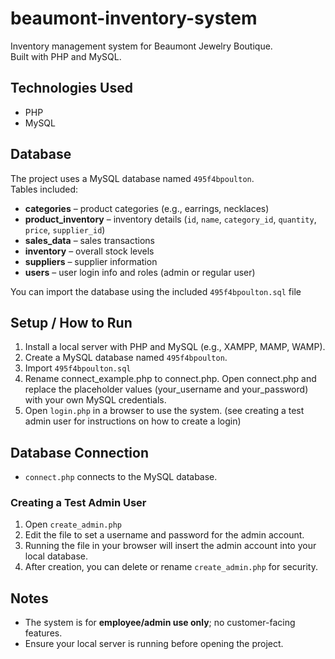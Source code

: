# beaumont-inventory-system

Inventory management system for Beaumont Jewelry Boutique.  
Built with PHP and MySQL.

## Technologies Used
- PHP 
- MySQL 

## Database

The project uses a MySQL database named `495f4bpoulton`.  
Tables included:

- **categories** – product categories (e.g., earrings, necklaces)  
- **product_inventory** – inventory details (`id`, `name`, `category_id`, `quantity`, `price`, `supplier_id`)  
- **sales_data** – sales transactions  
- **inventory** – overall stock levels  
- **suppliers** – supplier information  
- **users** – user login info and roles (admin or regular user)  

You can import the database using the included `495f4bpoulton.sql` file

## Setup / How to Run

1. Install a local server with PHP and MySQL (e.g., XAMPP, MAMP, WAMP).  
2. Create a MySQL database named `495f4bpoulton`.  
3. Import `495f4bpoulton.sql` 
4. Rename connect_example.php to connect.php. Open connect.php and replace the placeholder values (your_username and your_password) with your own MySQL credentials. 
5. Open `login.php` in a browser to use the system. (see creating a test admin user for instructions on how to create a login)

## Database Connection

- `connect.php` connects to the MySQL database.

### Creating a Test Admin User

1. Open `create_admin.php`  
2. Edit the file to set a username and password for the admin account.  
3. Running the file in your browser will insert the admin account into your local database.  
4. After creation, you can delete or rename `create_admin.php` for security.


## Notes

- The system is for **employee/admin use only**; no customer-facing features.  
- Ensure your local server is running before opening the project.

